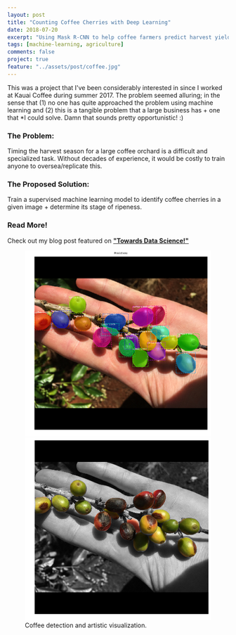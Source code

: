 ```yaml
---
layout: post
title: "Counting Coffee Cherries with Deep Learning"
date: 2018-07-20
excerpt: "Using Mask R-CNN to help coffee farmers predict harvest yields."
tags: [machine-learning, agriculture]
comments: false
project: true
feature: "../assets/post/coffee.jpg"
---
```


This was a project that I've been considerably interested in since I worked at Kauai Coffee during summer 2017. The problem seemed alluring; in the sense that (1) no one has quite approached the problem using machine learning and (2) this is a tangible problem that a large business has + one that *I could solve. Damn that sounds pretty opportunistic! :) 


### The Problem:
Timing the harvest season for a large coffee orchard is a difficult and specialized task. Without decades of experience, it would be costly to train anyone to oversea/replicate this.

### The Proposed Solution:
Train a supervised machine learning model to identify coffee cherries in a given image + determine its stage of ripeness. 

### Read More! 
Check out my blog post featured on <a href="https://towardsdatascience.com/using-deep-learning-to-estimate-coffee-harvest-yields-8edb1b94c698"><b>"Towards Data Science!"</b></a>


<figure class="half">
    <a href="../assets/post/working.png"><img src="../assets/post/working.png"></a>
    <a href="../assets/post/working-colors.png"><img src="../assets/post/working-colors.png"></a>
    <figcaption>Coffee detection and artistic visualization.</figcaption>
</figure>




